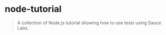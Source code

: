 node-tutorial
=============

> A collection of Node.js tutorial showing how to use tests using Sauce Labs.

